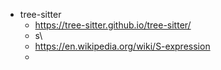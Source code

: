 - tree-sitter
	- https://tree-sitter.github.io/tree-sitter/
	- s\
	- https://en.wikipedia.org/wiki/S-expression
	-